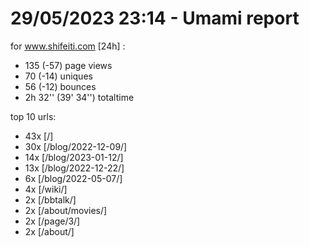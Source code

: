 # 29/05/2023 23:14 - Umami report
for www.shifeiti.com [24h] :

 - 135 (-57) page views
 - 70 (-14) uniques
 - 56 (-12) bounces
 - 2h 32'' (39' 34'') totaltime


top 10 urls:
 - 43x [/]
 - 30x [/blog/2022-12-09/]
 - 14x [/blog/2023-01-12/]
 - 13x [/blog/2022-12-22/]
 - 6x [/blog/2022-05-07/]
 - 4x [/wiki/]
 - 2x [/bbtalk/]
 - 2x [/about/movies/]
 - 2x [/page/3/]
 - 2x [/about/]


